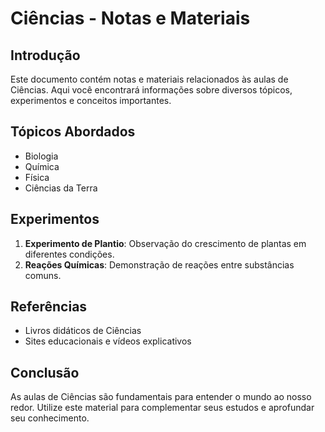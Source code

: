 # Ciências - Notas e Materiais

## Introdução
Este documento contém notas e materiais relacionados às aulas de Ciências. Aqui você encontrará informações sobre diversos tópicos, experimentos e conceitos importantes.

## Tópicos Abordados
- Biologia
- Química
- Física
- Ciências da Terra

## Experimentos
1. **Experimento de Plantio**: Observação do crescimento de plantas em diferentes condições.
2. **Reações Químicas**: Demonstração de reações entre substâncias comuns.

## Referências
- Livros didáticos de Ciências
- Sites educacionais e vídeos explicativos

## Conclusão
As aulas de Ciências são fundamentais para entender o mundo ao nosso redor. Utilize este material para complementar seus estudos e aprofundar seu conhecimento.